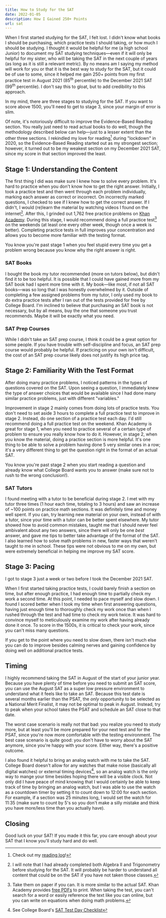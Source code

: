 ```yaml
---
title: How to Study for the SAT
date: 2022-01-05
description: How I Gained 250+ Points
url: sat
---
```


When I first started studying for the SAT, I felt lost. I didn't know what books
I should be purchasing, which practice tests I should taking, or how much I
should be studying. I thought it would be helpful for me (a high school Junior)
to document my SAT studying techniques—even if it will only be helpful for my
sister, who will be taking the SAT in the next couple of years (as long as it is
still a relevant metric). By no means am I saying my method will work for you or
that it is the best way to study for the SAT, but it could be of use to some,
since it helped me gain 250+ points from my first practice test in August 2021
(85<sup>th</sup> percentile) to the December 2021 SAT (99<sup>th</sup>
percentile). I don't say this to gloat, but to add credibility to this approach.

In my mind, there are three stages to studying for the SAT. If you want to score
above 1500, you'll need to get to stage 3, since your margin of error is slim.

Of note, it's notoriously difficult to improve the Evidence-Based Reading
section. You really just need to read actual books to do well, though the
methodology described below can help—just to a lesser extent than the other
three sections. I rekindled my love for reading[^reading log] during "lockdown"
in 2020, so the Evidence-Based Reading started out as my strongest section;
however, it turned out to be my weakest section on my December 2021 SAT, since
my score in that section improved the least.

[^reading log]: Check out my [reading log]!

[reading log]: /books

## Stage 1: Understanding the Content

The first thing I did was make sure I knew how to solve every problem. It's hard
to practice when you don't know how to get the right answer. Initially, I took a
practice test and then went through each problem individually, marking each
answer as correct or incorrect. On incorrectly marked questions, I checked to
see if I knew how to get the correct answer. If I didn't, I would (re)learn the
material by watching videos I found on the internet[^math]. After this, I
grinded out 1,762 free practice problems on [Khan Academy]. During this stage, I
would recommend doing a full practice test[^practice-tests] on the weekends (at
least one every other week, though once a week is better). Completing practice
tests in full improves your concentration and allows you to become more familiar
with the testing format.

[^math]: I will note that I had already completed both Algebra II and
Trigonometry before studying for the SAT. It will probably be harder to
understand all content that could be on the SAT if you have not taken those
classes.

[Khan Academy]: https://www.khanacademy.org/sat

[^practice-tests]: Take them on paper if you can. It is more similar to the
actual SAT. Khan Academy provides [free PDFs] to print. When taking the test,
you can't search for a word or easily reference the text like you can online,
but you can write on equations when doing math problems.

[free PDFs]:
https://www.khanacademy.org/test-prep/sat/full-length-sat-1/paper-sat-tests/a/full-length-sats-to-take-on-paper

You know you're past stage 1 when you feel stupid every time you get a problem
wrong because you know why the right answer is right.

### SAT Books

I bought the book my tutor recommended (more on tutors below), but didn't find
it to be too helpful. It is possible that I could have gained more from my SAT
book had I spent more time with it. My book—like most, if not all SAT books—was
so long that I was honestly overwhelmed by it. Outside of completing a few
assigned problems from my tutor, I only used my book to do extra practice tests
after I ran out of the tests provided for free by College Board. I'm inclined to
believe that purchasing an SAT book is not necessary, but by all means, buy the
one that someone you trust recommends. Maybe it will be exactly what you need.

### SAT Prep Courses

While I didn't take an SAT prep course, I think it could be a great option for
some people. If you have trouble with self-discipline and focus, an SAT prep
course would probably be helpful. If practicing on your own isn't difficult, the
cost of an SAT prep course likely does not justify its high price tag.

## Stage 2: Familiarity With the Test Format

After doing many practice problems, I noticed patterns in the types of questions
covered on the SAT. Upon seeing a question, I immediately knew the type of
answer choices that would be available since I had done many similar practice
problems, just with different "variables."

Improvement in stage 2 mainly comes from doing lots of practice tests. You don't
need to set aside 3 hours to complete a full practice test to improve in stage
2. Instead, do one section of a practice test each day. I'd still recommend
doing a full practice test on the weekend. Khan Academy is great for stage 1,
when you need to practice several of a certain type of problem to ensure you
really know how to do it. However, in stage 2, when you know the material, doing
a practice section is more helpful. It's one thing to be able to solve a problem
having done 5 very similar ones in a row; it's a very different thing to get the
question right in the format of an actual SAT.

You know you're past stage 2 when you start reading a question and already know
what College Board wants you to answer (make sure not to rush to the wrong
conclusion!).

### SAT Tutors

I found meeting with a tutor to be beneficial during stage 2. I met with my
tutor three times (1 hour each time, totaling to 3 hours) and saw an increase of
~100 points on practice math sections. It was definitely time and money well
spent. If you can, try learning new material on your own, instead of with a
tutor, since your time with a tutor can be better spent elsewhere. My tutor
showed how to avoid common mistakes, taught me that I should never feel
ambivalent about any two answers, since there will only be one _best_ answer,
and gave me tips to better take advantage of the format of the SAT. I also
learned how to solve math problems in new, faster ways that weren't taught to me
in school. These tips were not obvious to me on my own, but were extremely
beneficial in helping me improve my SAT score.

## Stage 3: Pacing

I got to stage 3 just a week or two before I took the December 2021 SAT.

When I first started taking practice tests, I could barely finish a section on
time, but after enough practice, I had enough time to partially check my work a
second time. At this point, I needed to pace myself and slow down. I found I
scored better when I took my time when first answering questions, having just
enough time to thoroughly check my work once than when I rushed through the test
and had time to check my work twice. It was hard to convince myself to
meticulously examine my work after having already done it once. To score in the
1500s, it is critical to check your work, since you can't miss many questions.

If you get to the point where you need to slow down, there isn't much else you
can do to improve besides calming nerves and gaining confidence by doing well on
additional practice tests.

## Timing

I highly recommend taking the SAT in August of the start of your junior year.
Because you have plenty of time before you need to submit an SAT score, you can
use the August SAT as a super low pressure environment to understand what it
feels like to take an SAT. Because this test date is several months earlier than
the PSAT, the _only_ opportunity to be selected as a National Merit Finalist, it
may not be optimal to peak in August. Instead, try to peak when your school
takes the PSAT and schedule an SAT close to that date.

The worst case scenario is really not that bad: you realize you need to study
more, but at least you'll be more prepared for your next test and for the PSAT,
since you're now more comfortable with the testing environment. The best case
scenario is quite good: you don't have to worry about the SAT anymore, since
you're happy with your score. Either way, there's a positive outcome.

I also found it helpful to bring an analog watch with me to take the SAT.
College Board doesn't allow for any watches that make noise (basically all
digital watches) or external timing devices[^checklist], so an analog watch is
the only way to mange your time besides hoping there will be a visible clock.
Not only did I have peace of mind knowing that I would certainly be able to keep
track of time by bringing an analog watch, but I was able to use the watch as a
countdown timer by setting it to count down to 12:00 for each section. For
example, if a section was 25 minutes long, I would set the watch for 11:35 (make
sure to count by 5's so you don't make a silly mistake and think you have
more/less time than you actually have).

[^checklist]: See College Board's [SAT Test Day Checklist]

[SAT Test Day Checklist]:
https://collegereadiness.collegeboard.org/sat/taking-the-test/test-day-checklist

## Closing

Good luck on your SAT! If you made it this far, you care enough about your SAT
that I know you'll study hard and do well.
